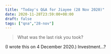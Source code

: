 ```yaml
---
title: "Today's Q&A for Jiayee (28 Nov 2020)"
date: 2020-11-28T23:59:00+08:00
draft: false
tags: ["qna","28-nov"]
---
```

> What was the last risk you took?

(I wrote this on 4 December 2020.) Investment...?
